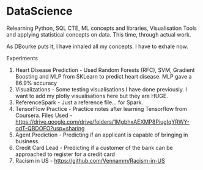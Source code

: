 # DataScience

Relearning Python, SQL CTE, ML concepts and libraries, Visualisation Tools and applying statistical concepts on data. This time, through actual work.

As DBourke puts it, I have inhaled all my concepts. I have to exhale now.

Experiments

1) Heart Disease Prediction - Used Random Forests (RFC), SVM, Gradient Boosting and MLP from SKLearn to predict heart disease. MLP gave a 86.9% accuracy
2) Visualizations - Some testing visualisations I have done previously. I want to add my plotly visualisations here but they are HUGE.
3) ReferenceSpark - Just a reference file... for Spark.
4) TensorFlow Practice - Practice notes after learning Tensorflow from Coursera. Files Used - https://drive.google.com/drive/folders/1MgbhxAEXMP8PiugIqYRWY-odT-QBDOFO?usp=sharing
5) Agent Prediction - Predicting if an applicant is capable of bringing in business.
6) Credit Card Lead - Predicting if a customer of the bank can be approached to register for a credit card
7) Racism in US - https://github.com/Vennamm/Racism-in-US


